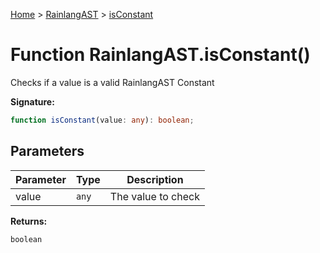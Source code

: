[Home](../../../index.md) &gt; [RainlangAST](../../rainlangast.md) &gt; [isConstant](./isconstant_1.md)

# Function RainlangAST.isConstant()

Checks if a value is a valid RainlangAST Constant

<b>Signature:</b>

```typescript
function isConstant(value: any): boolean;
```

## Parameters

|  Parameter | Type | Description |
|  --- | --- | --- |
|  value | `any` | The value to check |

<b>Returns:</b>

`boolean`

